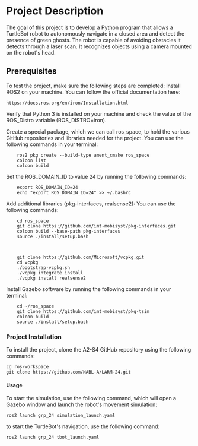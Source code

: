 # Project Description

The goal of this project is to develop a Python program that allows a TurtleBot robot to autonomously navigate in a closed area and detect the presence of green ghosts.
The robot is capable of avoiding obstacles it detects through a laser scan. It recognizes objects using a camera mounted on the robot's head.


## Prerequisites

To test the project, make sure the following steps are completed:
Install ROS2 on your machine.
You can follow the official documentation here: 

    
    https://docs.ros.org/en/iron/Installation.html
    

Verify that Python 3 is installed on your machine and check the value of the ROS_Distro variable (ROS_DISTRO=iron).

Create a special package, which we can call ros_space, to hold the various GitHub repositories and libraries needed for the project.
You can use the following commands in your terminal:

        
        ros2 pkg create --build-type ament_cmake ros_space
        colcon list
        colcon build
        

Set the ROS_DOMAIN_ID to value 24 by running the following commands:

        
        export ROS_DOMAIN_ID=24
        echo "export ROS_DOMAIN_ID=24" >> ~/.bashrc
        

Add additional libraries (pkg-interfaces, realsense2):
You can use the following commands:

        
        cd ros_space
        git clone https://github.com/imt-mobisyst/pkg-interfaces.git
        colcon build --base-path pkg-interfaces
        source ./install/setup.bash
        

        
        git clone https://github.com/Microsoft/vcpkg.git
        cd vcpkg
        ./bootstrap-vcpkg.sh
        ./vcpkg integrate install
        ./vcpkg install realsense2
        
    
Install Gazebo software by running the following commands in your terminal:

        
        cd ~/ros_space
        git clone https://github.com/imt-mobisyst/pkg-tsim
        colcon build
        source ./install/setup.bash
        



### Project Installation

To install the project, clone the A2-S4 GitHub repository using the following commands:

    cd ros-workspace
    git clone https://github.com/NABL-A/LARM-24.git
    
#### Usage

To start the simulation, use the following command, which will open a Gazebo window and launch the robot's movement simulation:
    
    ros2 launch grp_24 simulation_launch.yaml

to start the TurtleBot's navigation, use the following command:
   
    ros2 launch grp_24 tbot_launch.yaml